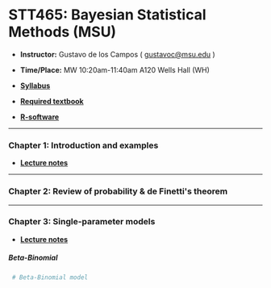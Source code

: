 # STT465: Bayesian Statistical Methods (MSU)


* **Instructor:** Gustavo de los Campos ( gustavoc@msu.edu )

* **Time/Place:** MW 10:20am-11:40am A120 Wells Hall (WH)   

* **[Syllabus](https://www.dropbox.com/s/p08vzobbyu6utme/STT465_Syllabus.docx?dl=0)**
* **[Required textbook](http://www.stat.washington.edu/people/pdhoff/book.php)**
* **[R-software](http://www.r-project.org/)**
------------------------------------------------------------------
### Chapter 1: Introduction and examples
* **[Lecture notes](http://www.r-project.org/)**
------------------------------------------------------------------
### Chapter 2: Review of probability & de Finetti's theorem
------------------------------------------------------------------
### Chapter 3: Single-parameter models

* **[Lecture notes](http://www.r-project.org/)**



##### Beta-Binomial
```R
 # Beta-Binomial model

```


